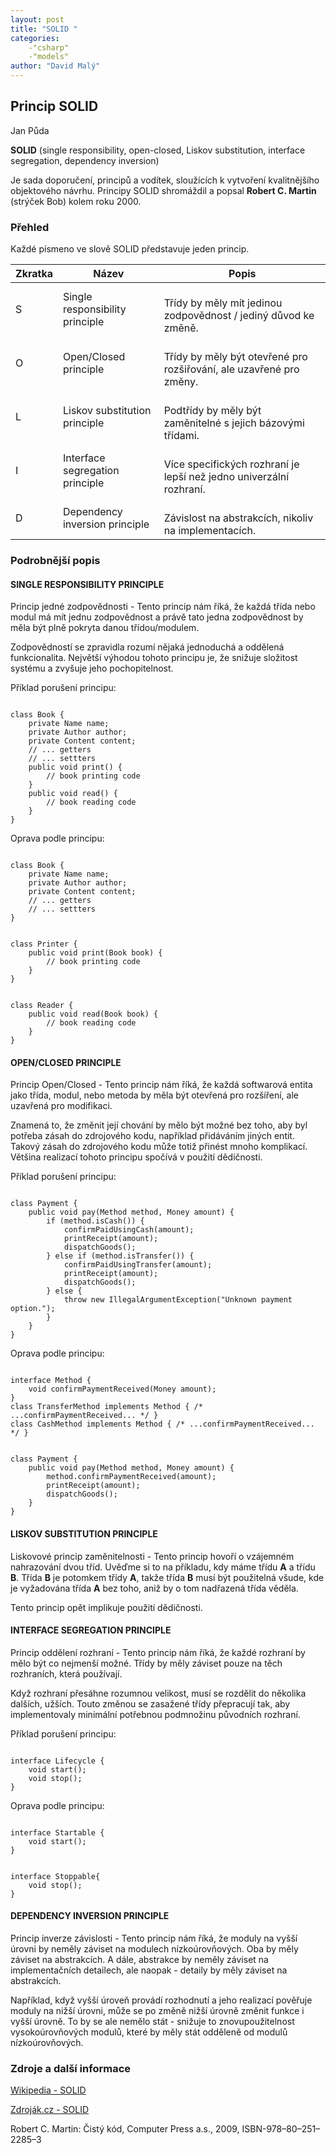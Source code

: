 ```yaml
---
layout: post
title: "SOLID "
categories:
    -"csharp"
    -"models"
author: "David Malý"
--- 
```



## Princip SOLID


Jan Půda



**SOLID** (single responsibility, open-closed, Liskov substitution, interface segregation, dependency inversion)



Je sada doporučení, principů a vodítek, sloužících k vytvoření kvalitnějšího objektového návrhu. Principy SOLID shromáždil a popsal **Robert C. Martin** (strýček Bob) kolem roku 2000.


### Přehled


Každé písmeno ve slově SOLID představuje jeden princip.


<!-- Table starts here -->

| Zkratka | Název | Popis |
| --- | --- | --- |
| S | Single responsibility principle | <br>                                      Třídy by měly mít jedinou zodpovědnost / jediný důvod ke změně.<br>                                   |
| O | Open/Closed principle | <br>                                      Třídy by měly být otevřené pro rozšiřování, ale uzavřené pro změny.<br>                                   |
| L | Liskov substitution principle | <br>                                      Podtřídy by měly být zaměnitelné s jejich bázovými třídami.<br>                                   |
| I | Interface segregation principle | <br>                                      Více specifických rozhraní je lepší než jedno univerzální rozhraní.<br>                                   |
| D | Dependency inversion principle | <br>                                      Závislost na abstrakcích, nikoliv na implementacích.<br>                                   |

### Podrobnější popis

#### SINGLE RESPONSIBILITY PRINCIPLE


Princip jedné zodpovědnosti - Tento princip nám říká, že každá třída nebo modul má mít jednu zodpovědnost a právě tato jedna zodpovědnost by měla být plně pokryta danou třídou/modulem.



Zodpovědností se zpravidla rozumí nějaká jednoduchá a oddělená funkcionalita. Největší výhodou tohoto principu je, že snižuje složitost systému a zvyšuje jeho pochopitelnost.



Příklad porušení principu:


```

class Book {
    private Name name;
    private Author author;
    private Content content;
    // ... getters
    // ... settters
    public void print() {
        // book printing code
    }
    public void read() {
        // book reading code
    }
}

```


Oprava podle principu:


```

class Book {
    private Name name;
    private Author author;
    private Content content;
    // ... getters
    // ... settters
}

```

```

class Printer {
    public void print(Book book) {
        // book printing code
    }
}

```

```

class Reader {
    public void read(Book book) {
        // book reading code
    }
}

```

#### OPEN/CLOSED PRINCIPLE


Princip Open/Closed - Tento princip nám říká, že každá softwarová entita jako třída, modul, nebo metoda by měla být otevřená pro rozšíření, ale uzavřená pro modifikaci.



Znamená to, že změnit její chování by mělo být možné bez toho, aby byl potřeba zásah do zdrojového kodu, například přidáváním jiných entit. Takový zásah do zdrojového kodu může totiž přinést mnoho komplikací. Většina realizací tohoto principu spočívá v použití dědičnosti.



Příklad porušení principu:


```

class Payment {
    public void pay(Method method, Money amount) {
        if (method.isCash()) {
            confirmPaidUsingCash(amount);
            printReceipt(amount);
            dispatchGoods();
        } else if (method.isTransfer()) {
            confirmPaidUsingTransfer(amount);
            printReceipt(amount);
            dispatchGoods();
        } else {
            throw new IllegalArgumentException("Unknown payment option.");
        }
    }
}

```


Oprava podle principu:


```

interface Method {
    void confirmPaymentReceived(Money amount);
}
class TransferMethod implements Method { /* ...confirmPaymentReceived... */ }
class CashMethod implements Method { /* ...confirmPaymentReceived... */ }

```

```

class Payment {
    public void pay(Method method, Money amount) {
        method.confirmPaymentReceived(amount);
        printReceipt(amount);
        dispatchGoods();
    }
}

```

#### LISKOV SUBSTITUTION PRINCIPLE


Liskovové princip zaměnitelnosti - Tento princip hovoří o vzájemném nahrazování dvou tříd. Uvěďme si to na příkladu, kdy máme třídu **A** a třídu **B**. Třída **B** je potomkem třídy **A**, takže třída **B** musí být použitelná všude, kde je vyžadována třída **A** bez toho, aniž by o tom nadřazená třída věděla.



Tento princip opět implikuje použití dědičnosti.


#### INTERFACE SEGREGATION PRINCIPLE


Princip oddělení rozhraní - Tento princip nám říká, že každé rozhraní by mělo být co nejmenší možné. Třídy by měly záviset pouze na těch rozhraních, která používají.



Když rozhraní přesáhne rozumnou velikost, musí se rozdělit do několika dalších, užších. Touto změnou se zasažené třídy přepracují tak, aby implementovaly minimální potřebnou podmnožinu původních rozhraní.



Příklad porušení principu:


```

interface Lifecycle {
    void start();
    void stop();
}

```


Oprava podle principu:


```

interface Startable {
    void start();
}

```

```

interface Stoppable{
    void stop();
}

```

#### DEPENDENCY INVERSION PRINCIPLE


Princip inverze závislosti - Tento princip nám říká, že moduly na vyšší úrovni by neměly záviset na modulech nízkoúrovňových. Oba by měly záviset na abstrakcích.  A dále, abstrakce by neměly záviset na implementačních detailech, ale naopak - detaily by měly záviset na abstrakcích.



Například, když vyšší úroveň provádí rozhodnutí a jeho realizací pověřuje moduly na nižší úrovni, může se po změně nižší úrovně změnit funkce i vyšší úrovně. To by se ale nemělo stát - snižuje to znovupoužitelnost vysokoúrovňových modulů, které by měly stát odděleně od modulů nízkoúrovňových.


### Zdroje a další informace


[Wikipedia - SOLID](https://en.wikipedia.org/wiki/SOLID_(object-oriented_design))



[Zdroják.cz - SOLID](https://www.zdrojak.cz/clanky/navrhove-principy-solid/)



Robert C. Martin: Čistý kód, Computer Press a.s., 2009, ISBN-978–80–251–2285–3
